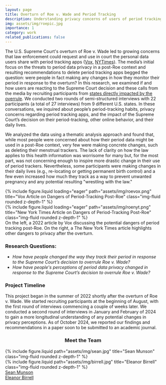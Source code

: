 ```yaml
---
layout: page
title: Overturn of Roe v. Wade and Period Tracking
description: Understanding privacy concerns of users of period tracking apps post-Roe.
img: assets/img/roepic.jpg
importance: 1
category: work
related_publications: false
---
```


The U.S. Supreme Court's overturn of Roe v. Wade led to growing concerns that law enforcement could request and use in court the personal data users share with period tracking apps ([Vox](https://www.vox.com/recode/2022/7/6/23196809/period-apps-roe-dobbs-data-privacy-abortion), [NYTimes](https://www.nytimes.com/2022/06/30/technology/period-tracker-privacy-abortion.html)). The media’s initial focus on the threats to period data privacy in a post-Roe context and resulting recommendations to delete period tracking apps begged the question: were people in fact making any changes in how they monitor their period in response to the overturn? In this research, we examined if and how users are reacting to the Supreme Court decision and these calls from the media by recruiting participants from [states directly impacted by the overrule](https://www.nytimes.com/interactive/2024/us/abortion-laws-roe-v-wade.html). We conducted two rounds of semi-structured interviews with 22 participants (a total of 27 interviews) from 9 different U.S. states. In these conversations, we inquired about people’s period-tracking habits, privacy concerns regarding period tracking apps, and the impact of the Supreme Court’s decision on their period-tracking, other online behavior, and their daily lives.

We analyzed the data using a thematic analysis approach and found that, while most people were concerned about how their period data might be used in a post-Roe context, very few were making concrete changes, such as deleting their menstrual trackers. The lack of clarity on how the law applies to this health information was worrisome for many but, for the most part, was not concerning enough to inspire more drastic change in their use of period trackers. Nevertheless, some participants were making changes in their daily lives (e.g., re-locating or getting permanent birth control) and a few even increased how much they track as a way to prevent unwanted pregnancy and any potential resulting "wrestling with the law."


<div class="row">
    <div class="col-sm mt-3 mt-md-0">
        {% include figure.liquid loading="eager" path="assets/img/roevox.png" title="Vox Article on Dangers of Period-Tracking Post-Roe" class="img-fluid rounded z-depth-1" %}
    </div>
    <div class="col-sm mt-3 mt-md-0">
        {% include figure.liquid loading="eager" path="assets/img/roenyt.png" title="New York Times Article on Dangers of Period-Tracking Post-Roe" class="img-fluid rounded z-depth-1" %}
    </div>
</div>
<div class="caption">
    On the left, a 2022 article by Vox discussing the potential dangers of period tracking post-Roe. On the right, a The New York Times article highlights other dangers to privacy after the overturn.
</div>

<h3>Research Questions:</h3>

<ul>
    <li><i>How have people changed the way they track their period in response to the Supreme Court’s decision to overrule Roe v. Wade?</i></li>
    <li><i>How have people's perceptions of period data privacy changed in response to the Supreme Court’s decision to overrule Roe v. Wade?</i></li>
</ul>





<h3>Project Timeline</h3>

<p>This project began in the summer of 2022 shortly after the overturn of Roe v. Wade. We started recruiting participants at the beginning of August, with the first round of interviews commencing a couple of weeks later. We conducted a second round of interviews in January and February of 2024 to gain a more longitudinal understanding of any potential changes in privacy perceptions. As of October 2024, we reported our findings and recommendations in a paper soon to be submitted to an academic journal.</p> 

<h3 align="center">Meet the Team</h3>

<div class="container">
    <div class="row justify-content-sm-center">
        <div class="col-sm-2 mt-3 mt-md-0">
        {% include figure.liquid path="assets/img/sean.jpg" title="Sean Munson" class="img-fluid rounded z-depth-1" %}
        </div>
        <div class="col-sm-2 mt-3 mt-md-0">
        {% include figure.liquid path="assets/img/birrell.jpg" title="Eleanor Birrell" class="img-fluid rounded z-depth-1" %}
        </div>
    </div>
    <div class="row justify-content-sm-center">
        <div class="col-sm-2 mt-3 mt-md-0">
            <div class="caption"><a href="https://www.smunson.com/" target="_blank">Sean Munson</a></div>
        </div>
        <div class="col-sm-2 mt-3 mt-md-0">
            <div class="caption"><a href="https://cs.pomona.edu/~ebirrell/" target="_blank" align="center">Eleanor Birrell</a></div>
        </div>
    </div>
</div>
            


